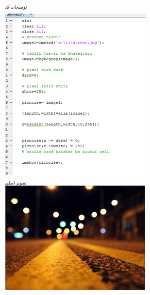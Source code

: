


<div dir="rtl">
  
  </div>

توضيحات كد 

![توضيحات](https://github.com/semnan-university-ai/image-processing-class/blob/main/excersiecs/Homayontoosy/11/tozihat%20code.png)

تصوير اصلي
![تصوير اصلي](https://github.com/semnan-university-ai/image-processing-class/blob/main/excersiecs/Homayontoosy/11/street.jpg)
